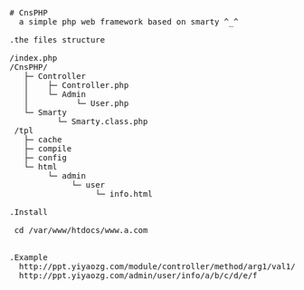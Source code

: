 <pre>
# CnsPHP
  a simple php web framework based on smarty ^_^

.the files structure

/index.php
/CnsPHP/
   ├─ Controller
   │    ├─ Controller.php
   │    └─ Admin
   │          └─ User.php
   └─ Smarty
          └─ Smarty.class.php
 /tpl
   ├─ cache
   ├─ compile
   ├─ config
   └─ html
        └─ admin
             └─ user
                  └─ info.html							

.Install 
 
 cd /var/www/htdocs/www.a.com 
 

.Example							
  http://ppt.yiyaozg.com/module/controller/method/arg1/val1/arg2/val2/arg3/val3
  http://ppt.yiyaozg.com/admin/user/info/a/b/c/d/e/f
</pre>
